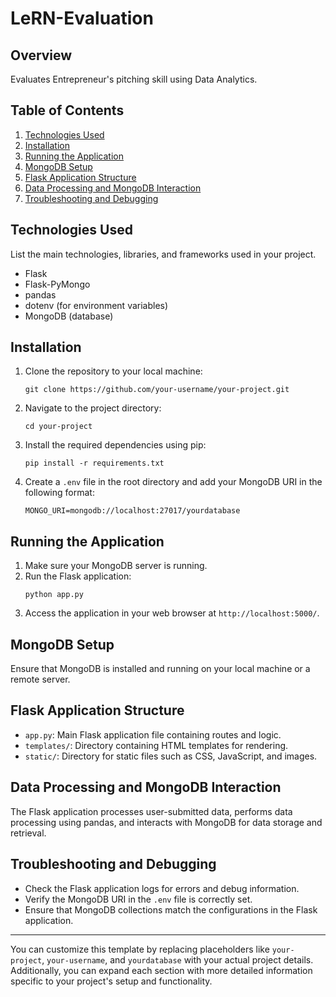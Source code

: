 
# LeRN-Evaluation

## Overview
Evaluates Entrepreneur's pitching skill using Data Analytics.

## Table of Contents
1. [Technologies Used](#technologies-used)
2. [Installation](#installation)
3. [Running the Application](#running-the-application)
4. [MongoDB Setup](#mongodb-setup)
5. [Flask Application Structure](#flask-application-structure)
6. [Data Processing and MongoDB Interaction](#data-processing-and-mongodb-interaction)
7. [Troubleshooting and Debugging](#troubleshooting-and-debugging)

## Technologies Used
List the main technologies, libraries, and frameworks used in your project.

- Flask
- Flask-PyMongo
- pandas
- dotenv (for environment variables)
- MongoDB (database)

## Installation
1. Clone the repository to your local machine:
   ```
   git clone https://github.com/your-username/your-project.git
   ```
2. Navigate to the project directory:
   ```
   cd your-project
   ```
3. Install the required dependencies using pip:
   ```
   pip install -r requirements.txt
   ```
4. Create a `.env` file in the root directory and add your MongoDB URI in the following format:
   ```
   MONGO_URI=mongodb://localhost:27017/yourdatabase
   ```

## Running the Application
1. Make sure your MongoDB server is running.
2. Run the Flask application:
   ```
   python app.py
   ```
3. Access the application in your web browser at `http://localhost:5000/`.

## MongoDB Setup
Ensure that MongoDB is installed and running on your local machine or a remote server.

## Flask Application Structure
- `app.py`: Main Flask application file containing routes and logic.
- `templates/`: Directory containing HTML templates for rendering.
- `static/`: Directory for static files such as CSS, JavaScript, and images.

## Data Processing and MongoDB Interaction
The Flask application processes user-submitted data, performs data processing using pandas, and interacts with MongoDB for data storage and retrieval.

## Troubleshooting and Debugging
- Check the Flask application logs for errors and debug information.
- Verify the MongoDB URI in the `.env` file is correctly set.
- Ensure that MongoDB collections match the configurations in the Flask application.

---

You can customize this template by replacing placeholders like `your-project`, `your-username`, and `yourdatabase` with your actual project details. Additionally, you can expand each section with more detailed information specific to your project's setup and functionality.
